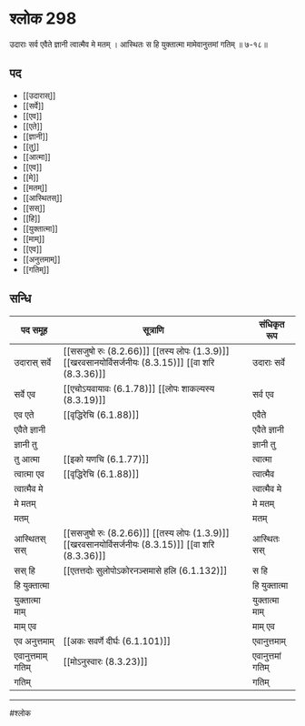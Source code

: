 # श्लोक 298

उदाराः सर्व एवैते ज्ञानी त्वात्मैव मे मतम् ।
आस्थितः स हि युक्तात्मा मामेवानुत्तमां गतिम् ॥ ७-१८॥


## पद 

- [[उदारास्]]
- [[सर्वे]]
- [[एव]]
- [[एते]]
- [[ज्ञानी]]
- [[तु]]
- [[आत्मा]]
- [[एव]]
- [[मे]]
- [[मतम्]]
- [[आस्थितस्]]
- [[सस्]]
- [[हि]]
- [[युक्तात्मा]]
- [[माम्]]
- [[एव]]
- [[अनुत्तमाम्]]
- [[गतिम्]]

## सन्धि

| पद समूह | सूत्राणि | संधिकृत रूप |
| ----- | ----- | ----- |
| उदारास् सर्वे |  [[ससजुषो रुः (8.2.66)]] [[तस्य लोपः (1.3.9)]] [[खरवसानयोर्विसर्जनीयः (8.3.15)]] [[वा शरि (8.3.36)]] | उदाराः सर्वे |
| सर्वे एव |  [[एचोऽयवायावः (6.1.78)]] [[लोपः शाकल्यस्य (8.3.19)]] | सर्व एव |
| एव एते |  [[वृद्धिरेचि (6.1.88)]] | एवैते |
| एवैते ज्ञानी |  | एवैते ज्ञानी |
| ज्ञानी तु |  | ज्ञानी तु |
| तु आत्मा |  [[इको यणचि (6.1.77)]] | त्वात्मा |
| त्वात्मा एव |  [[वृद्धिरेचि (6.1.88)]] | त्वात्मैव |
| त्वात्मैव मे |  | त्वात्मैव मे |
| मे मतम् |  | मे मतम् |
| मतम् |  | मतम् |
| आस्थितस् सस् |  [[ससजुषो रुः (8.2.66)]] [[तस्य लोपः (1.3.9)]] [[खरवसानयोर्विसर्जनीयः (8.3.15)]] [[वा शरि (8.3.36)]] | आस्थितः सस् |
| सस् हि |  [[एतत्तदोः सुलोपोऽकोरनञ्समासे हलि (6.1.132)]] | स हि |
| हि युक्तात्मा |  | हि युक्तात्मा |
| युक्तात्मा माम् |  | युक्तात्मा माम् |
| माम् एव |  | माम् एव |
| एव अनुत्तमाम् |  [[अकः सवर्णे दीर्घः (6.1.101)]] | एवानुत्तमाम् |
| एवानुत्तमाम् गतिम् |  [[मोऽनुस्वारः (8.3.23)]] | एवानुत्तमां गतिम् |
| गतिम् |  | गतिम् |


---

#श्लोक